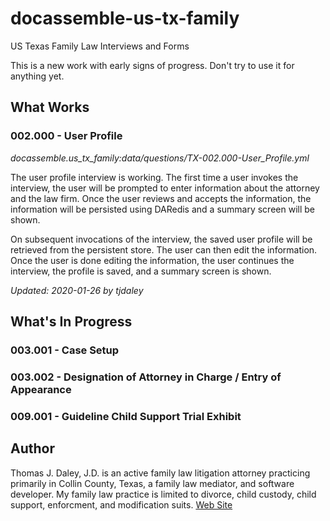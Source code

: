 # docassemble-us-tx-family
US Texas Family Law Interviews and Forms

This is a new work with early signs of progress. Don't try to use it for anything yet.

## What Works

### 002.000 - User Profile

*docassemble.us_tx_family:data/questions/TX-002.000-User_Profile.yml*

The user profile interview is working. The first time a user invokes the interview, the user
will be prompted to enter information about the attorney and the law firm. Once the user
reviews and accepts the information, the information will be persisted using DARedis and a
summary screen will be shown.

On subsequent invocations of the interview, the saved user profile will be retrieved from
the persistent store. The user can then edit the information. Once the user is done editing
the information, the user continues the interview, the profile is saved, and a summary
screen is shown.

*Updated: 2020-01-26 by tjdaley*

## What's In Progress

### 003.001 - Case Setup

### 003.002 - Designation of Attorney in Charge / Entry of Appearance

### 009.001 - Guideline Child Support Trial Exhibit

## Author

Thomas J. Daley, J.D. is an active family law litigation attorney practicing primarily in Collin County, Texas, a family law mediator, and software developer. My family law practice is limited to divorce, child custody, child support, enforcment, and modification suits. [Web Site](https://koonsfuller.com/attorneys/tom-daley/)
